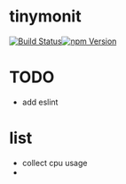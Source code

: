# tinymonit

[![Build Status](https://travis-ci.org/hardog/tinymonit.svg?branch=master)](https://travis-ci.org/hardog/tinymonit)[![npm Version](https://img.shields.io/npm/v/tinymonit.svg)](https://www.npmjs.com/package/tinymonit)


# TODO

- add eslint

# list

- collect cpu usage
- 
